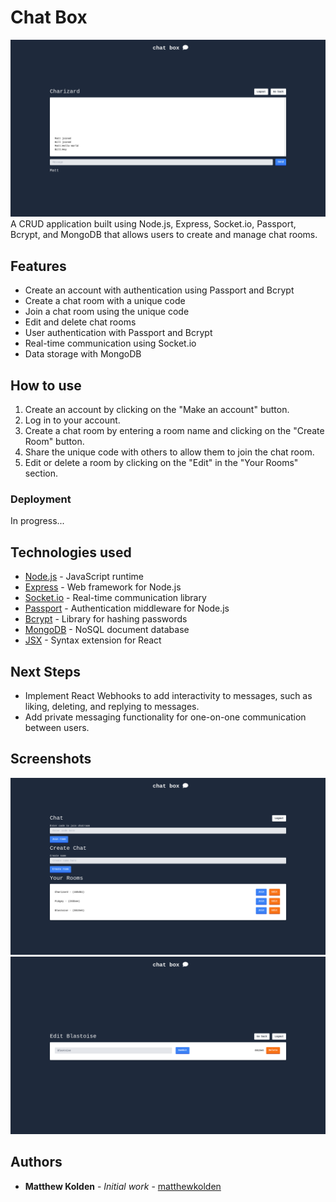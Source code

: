 # Chat Box

![chatroom example](readme/chatroom.png)
A CRUD application built using Node.js, Express, Socket.io, Passport, Bcrypt, and MongoDB that allows users to create and manage chat rooms.

## Features

- Create an account with authentication using Passport and Bcrypt
- Create a chat room with a unique code
- Join a chat room using the unique code
- Edit and delete chat rooms
- User authentication with Passport and Bcrypt
- Real-time communication using Socket.io
- Data storage with MongoDB

## How to use

1.  Create an account by clicking on the "Make an account" button.
2.  Log in to your account.
3.  Create a chat room by entering a room name and clicking on the "Create Room" button.
4.  Share the unique code with others to allow them to join the chat room.
5.  Edit or delete a room by clicking on the "Edit" in the "Your Rooms" section.

### Deployment

In progress...

## Technologies used

- [Node.js](https://nodejs.org/en/) - JavaScript runtime
- [Express](https://expressjs.com/) - Web framework for Node.js
- [Socket.io](https://socket.io/) - Real-time communication library
- [Passport](http://www.passportjs.org/) - Authentication middleware for Node.js
- [Bcrypt](https://github.com/kelektiv/node.bcrypt.js/) - Library for hashing passwords
- [MongoDB](https://www.mongodb.com/) - NoSQL document database
- [JSX](https://reactjs.org/docs/introducing-jsx.html) - Syntax extension for React

## Next Steps

- Implement React Webhooks to add interactivity to messages, such as liking, deleting, and replying to messages.
- Add private messaging functionality for one-on-one communication between users.

## Screenshots

![index example](readme/index.png)
![edit example](readme/edit.png)

## Authors

- **Matthew Kolden** - _Initial work_ - [matthewkolden](https://github.com/matthewkolden)
